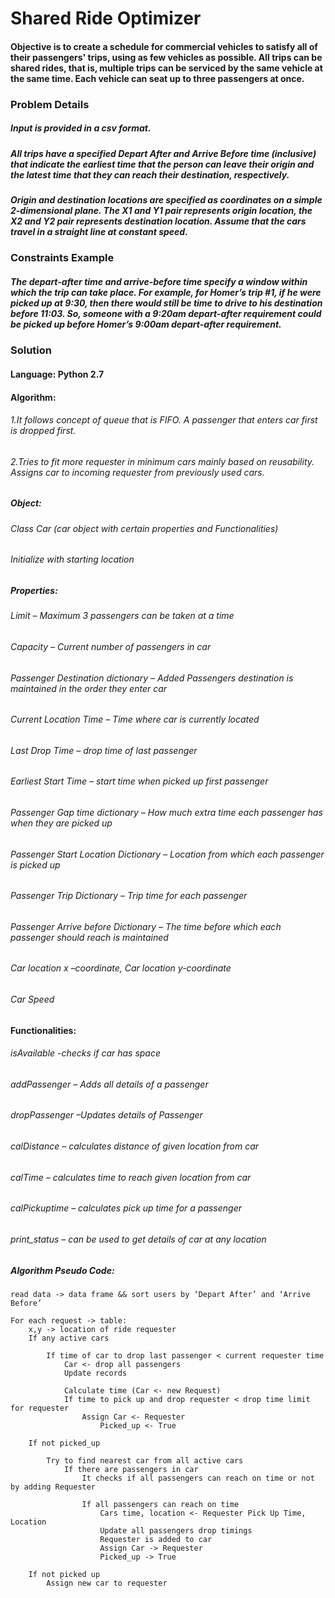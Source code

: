 # Shared Ride Optimizer

#### Objective is to create a schedule for commercial vehicles to satisfy all of their passengers' trips, using as few vehicles as possible. All trips can be shared rides, that is, multiple trips can be serviced by the same vehicle at the same time. Each vehicle can seat up to three passengers at once. 

### Problem Details  

##### Input is provided in a csv format. 

##### All trips have a specified Depart After and Arrive Before time (inclusive) that indicate the earliest time that the person can leave their origin and the latest time that they can reach their destination, respectively.

##### Origin and destination locations are specified as coordinates on a simple 2-dimensional plane. The X1 and Y1 pair represents origin location, the X2 and Y2 pair represents destination location. Assume that the cars travel in a straight line at constant speed.

### Constraints Example  

##### The depart-after time and arrive-before time specify a window within which the trip can take place. For example, for Homer’s trip #1, if he were picked up at 9:30, then there would still be time to drive to his destination before 11:03. So, someone with a 9:20am depart-after requirement could be picked up before Homer’s 9:00am depart-after requirement.   

### Solution  

#### Language: Python 2.7  

#### Algorithm:

###### 1.It follows concept of queue that is FIFO. A passenger that enters car first is dropped first. 
###### 2.Tries to fit more requester in minimum cars mainly based on reusability. Assigns car to incoming requester from previously used cars.  

##### Object:  
###### Class Car (car object with certain properties and Functionalities) 
###### Initialize with starting location 

##### Properties:  
###### Limit – Maximum 3 passengers can be taken at a time 
###### Capacity – Current number of passengers in car 
###### Passenger Destination dictionary – Added Passengers destination is maintained in the order they enter car 
###### Current Location Time – Time where car is currently located 
###### Last Drop Time – drop time of last passenger 
###### Earliest Start Time – start time when picked up first passenger 
###### Passenger Gap time dictionary – How much extra time each passenger has when they are picked up 
###### Passenger Start Location Dictionary – Location from which each passenger is picked up 
###### Passenger Trip Dictionary – Trip time for each passenger 
###### Passenger Arrive before Dictionary – The time before which each passenger should reach is maintained 
###### Car location x –coordinate,  Car location y-coordinate 
###### Car Speed 

#### Functionalities:  
###### isAvailable  -checks if car has space 
###### addPassenger – Adds all details of a passenger 
###### dropPassenger –Updates details of Passenger 
###### calDistance – calculates distance of given location from car 
###### calTime – calculates time to reach given location from car 
###### calPickuptime – calculates pick up time for a passenger 
###### print_status – can be used to get details of car at any location 
	

##### Algorithm Pseudo Code:
   	read data -> data frame && sort users by ‘Depart After’ and ‘Arrive Before’ 

   	For each request -> table: 
		x,y -> location of ride requester 
		If any active cars  

			If time of car to drop last passenger < current requester time 
				Car <- drop all passengers 
				Update records  

				Calculate time (Car <- new Request) 
				If time to pick up and drop requester < drop time limit for requester 
					Assign Car <- Requester 
						Picked_up <- True 

		If not picked_up 

			Try to find nearest car from all active cars 
				If there are passengers in car 
					It checks if all passengers can reach on time or not by adding Requester 

					If all passengers can reach on time 
						Cars time, location <- Requester Pick Up Time, Location 
						Update all passengers drop timings 
						Requester is added to car 
						Assign Car -> Requester 
						Picked_up -> True 	

		If not picked up 
			Assign new car to requester 


